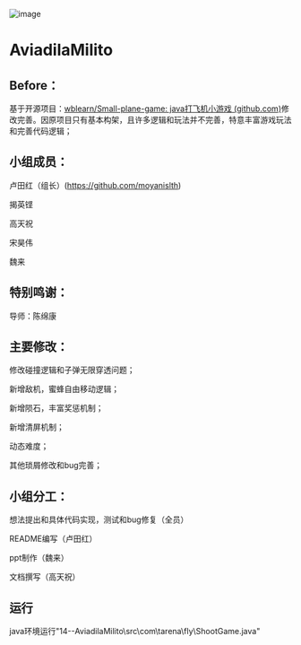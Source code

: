![image](https://github.com/Bistu-OSSDT-2023/14--AviadilaMilito/blob/main/%E9%A3%9E%E6%9C%BA%E5%A4%A7%E6%88%98.gif)
# AviadilaMilito

## Before：

基于开源项目：[wblearn/Small-plane-game: java打飞机小游戏 (github.com)](https://github.com/wblearn/Small-plane-game)修改完善。因原项目只有基本构架，且许多逻辑和玩法并不完善，特意丰富游戏玩法和完善代码逻辑；

## 小组成员：

卢田红（组长）(https://github.com/moyanislth)

揭英铿

高天祝

宋昊伟

魏来

## 特别鸣谢：

导师：陈绵康

## 主要修改：

修改碰撞逻辑和子弹无限穿透问题；

新增敌机，蜜蜂自由移动逻辑；

新增陨石，丰富奖惩机制；

新增清屏机制；

动态难度；

其他琐屑修改和bug完善；

## 小组分工：

想法提出和具体代码实现，测试和bug修复（全员）

README编写（卢田红）

ppt制作（魏来）

文档撰写（高天祝）

## 运行
java环境运行"14--AviadilaMilito\src\com\tarena\fly\ShootGame.java"
